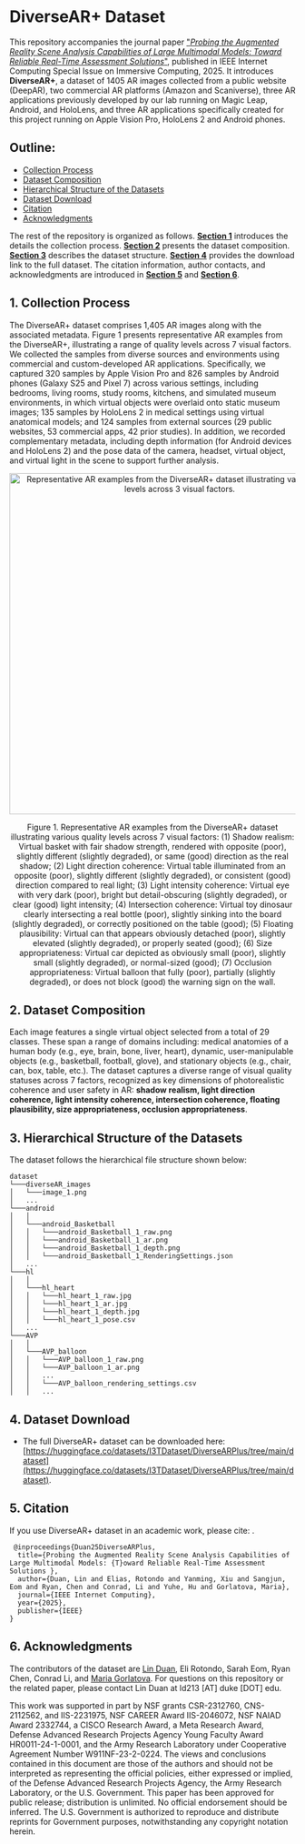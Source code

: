 # DiverseAR+ Dataset
This repository accompanies the journal paper ["_Probing the Augmented Reality Scene Analysis Capabilities of Large Multimodal Models: Toward Reliable Real-Time Assessment Solutions_"](https://ieeexplore.ieee.org/abstract/document/11207679?casa_token=qrYlU9VpLRYAAAAA:epj3Fi_GAIvh0jqcQUoNf07dtPtdLKrlSQaiGJ_Oi5-Ikv18d9GBSogaa8yB3Q_0XM05s0f_W8o), published in IEEE Internet Computing Special Issue on Immersive Computing, 2025. It introduces **DiverseAR+**, a dataset of 1405 AR images collected from a public website (DeepAR), two commercial AR platforms (Amazon and Scaniverse), three AR applications previously developed by our lab running on Magic Leap, Android, and HoloLens, and three AR applications specifically created for this project running on Apple Vision Pro, HoloLens 2 and Android phones.

## Outline:
* [Collection Process](#1)
* [Dataset Composition](#2)
* [Hierarchical Structure of the Datasets](#3)
* [Dataset Download](#4)
* [Citation](#5)
* [Acknowledgments](#6)

The rest of the repository is organized as follows. [**Section 1**](#1) introduces the details the collection process. [**Section 2**](#2) presents the dataset composition. [**Section 3**](#3) describes the dataset structure. [**Section 4**](#4) provides the download link to the full dataset. The citation information, author contacts, and acknowledgments are introduced in [**Section 5**](#5) and [**Section 6**](#6). 

## 1. <span id="1"> Collection Process</span> 
The DiverseAR+ dataset comprises 1,405 AR images along with the associated metadata. Figure 1 presents representative AR examples from the DiverseAR+, illustrating a range of quality levels across 7 visual factors. We collected the samples from diverse sources and environments using commercial and custom-developed AR applications. Specifically, we captured 320 samples by Apple Vision Pro and 826 samples by Android phones (Galaxy S25 and Pixel 7) across various settings, including bedrooms, living rooms, study rooms, kitchens, and simulated museum environments, in which virtual objects were overlaid onto static museum images; 135 samples by HoloLens 2 in medical settings using virtual anatomical models; and 124 samples from external sources (29 public websites, 53 commercial apps, 42 prior studies). In addition, we recorded complementary metadata, including depth information (for Android devices and HoloLens 2) and the pose data of the camera, headset, virtual object, and virtual light in the scene to support further analysis. 

<p align="center"><img width="600" alt="Representative AR examples from the DiverseAR+ dataset illustrating various quality levels across 3 visual factors." src="https://github.com/ARResearcher/ARQA/blob/main/images/ARQA_samples.png"></p>
<p align="center">Figure 1. Representative AR examples from the DiverseAR+ dataset illustrating various quality levels across 7 visual factors: (1) Shadow realism: Virtual basket with fair shadow strength, rendered with opposite (poor), slightly different (slightly degraded), or same (good) direction as the real shadow; (2) Light direction coherence: Virtual table illuminated from an opposite (poor), slightly different (slightly degraded), or consistent (good) direction compared to real light; (3) Light intensity coherence: Virtual eye with very dark (poor), bright but detail-obscuring (slightly degraded), or clear (good) light intensity; (4) Intersection coherence: Virtual toy dinosaur clearly intersecting a real bottle (poor), slightly sinking into the board (slightly degraded), or correctly positioned on the table (good); (5) Floating plausibility: Virtual can that appears obviously detached (poor), slightly elevated (slightly degraded), or properly seated (good); (6) Size appropriateness: Virtual car depicted as obviously small (poor), slightly small (slightly degraded), or normal-sized (good); (7) Occlusion appropriateness: Virtual balloon that fully (poor), partially (slightly degraded), or does not block (good) the warning sign on the wall.</p> 

## 2. <span id="2"> Dataset Composition</span>

Each image features a single virtual object selected from a total of 29 classes. These span a range of domains including: medical anatomies of a human body (e.g., eye, brain, bone, liver, heart), dynamic, user-manipulable objects (e.g., basketball, football, glove), and stationary objects (e.g., chair, can, box, table, etc.). The dataset captures a diverse range of visual quality statuses across 7 factors, recognized as key dimensions of photorealistic coherence and user safety in AR: **shadow realism, light direction coherence, light intensity coherence, intersection coherence, floating plausibility, size appropriateness, occlusion appropriateness**.

## 3. <span id="3"> Hierarchical Structure of the Datasets</span>
The dataset follows the hierarchical file structure shown below:
```
dataset
└───diverseAR_images
│   └───image_1.png
│   ...
└───android
│   │
│   └───android_Basketball
│   │   └───android_Basketball_1_raw.png
│   │   └───android_Basketball_1_ar.png
│   │   └───android_Basketball_1_depth.png
│   │   └───android_Basketball_1_RenderingSettings.json
│   ...
└───hl
│   │
│   └───hl_heart
│   │   └───hl_heart_1_raw.jpg
│   │   └───hl_heart_1_ar.jpg
│   │   └───hl_heart_1_depth.jpg
│   │   └───hl_heart_1_pose.csv
│   ...
└───AVP
│   │
│   └───AVP_balloon
│   │   └───AVP_balloon_1_raw.png
│   │   └───AVP_balloon_1_ar.png
│   │   ...
│   │   └───AVP_balloon_rendering_settings.csv
│   │   ...
```

## 4. <span id="4"> Dataset Download</span> 
+ The full DiverseAR+ dataset can be downloaded here: [https://huggingface.co/datasets/I3TDataset/DiverseARPlus/tree/main/dataset](https://huggingface.co/datasets/I3TDataset/DiverseARPlus/tree/main/dataset).

## 5. <span id="5"> Citation</span>

If you use DiverseAR+ dataset in an academic work, please cite: .

     @inproceedings{Duan25DiverseARPlus,
      title={Probing the Augmented Reality Scene Analysis Capabilities of Large Multimodal Models: {T}oward Reliable Real-Time Assessment Solutions },
      author={Duan, Lin and Elias, Rotondo and Yanming, Xiu and Sangjun, Eom and Ryan, Chen and Conrad, Li and Yuhe, Hu and Gorlatova, Maria},
      journal={IEEE Internet Computing},
      year={2025},
      publisher={IEEE}
    }

## 6. <span id="6"> Acknowledgments</span> 

The contributors of the dataset are [Lin Duan](https://scholar.google.com/citations?user=3KGmyogAAAAJ&hl=en), Eli Rotondo, Sarah Eom, Ryan Chen, Conrad Li, and [Maria Gorlatova](https://maria.gorlatova.com/bio/). For questions on this repository or the related paper, please contact Lin Duan at ld213 [AT] duke [DOT] edu.

This work was supported in part by NSF grants CSR-2312760, CNS-2112562, and IIS-2231975, NSF CAREER Award IIS-2046072, NSF NAIAD Award 2332744, a CISCO Research Award, a Meta Research Award, Defense Advanced Research Projects Agency Young Faculty Award HR0011-24-1-0001, and the Army Research Laboratory under Cooperative Agreement Number W911NF-23-2-0224. The views and conclusions contained in this document are those of the authors and should not be interpreted as representing the official policies, either expressed or implied, of the Defense Advanced Research Projects Agency, the Army Research Laboratory, or the U.S. Government. This paper has been approved for public release; distribution is unlimited. No official endorsement should be inferred. The U.S. Government is authorized to reproduce and distribute reprints for Government purposes, notwithstanding any copyright notation herein.
